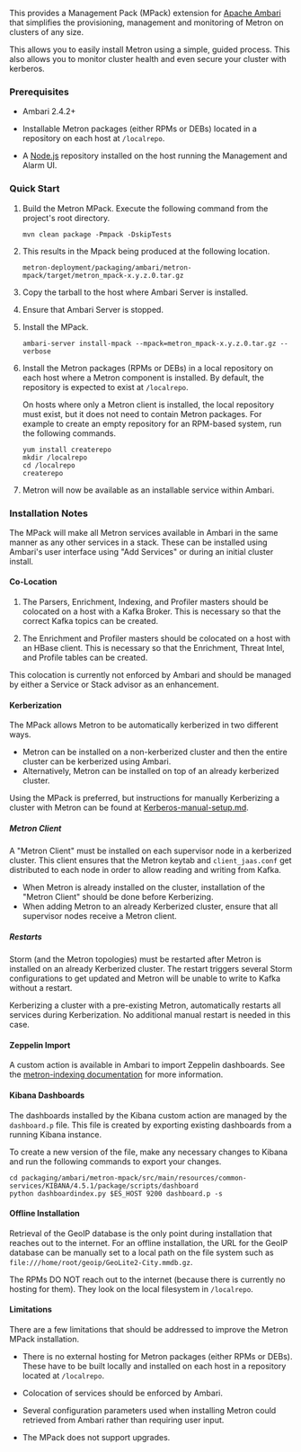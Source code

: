 <!--
Licensed to the Apache Software Foundation (ASF) under one
or more contributor license agreements.  See the NOTICE file
distributed with this work for additional information
regarding copyright ownership.  The ASF licenses this file
to you under the Apache License, Version 2.0 (the
"License"); you may not use this file except in compliance
with the License.  You may obtain a copy of the License at

    http://www.apache.org/licenses/LICENSE-2.0

Unless required by applicable law or agreed to in writing, software
distributed under the License is distributed on an "AS IS" BASIS,
WITHOUT WARRANTIES OR CONDITIONS OF ANY KIND, either express or implied.
See the License for the specific language governing permissions and
limitations under the License.
-->

This provides a Management Pack (MPack) extension for [Apache Ambari](https://ambari.apache.org/) that simplifies the provisioning, management and monitoring of Metron on clusters of any size.  

This allows you to easily install Metron using a simple, guided process.  This also allows you to monitor cluster health and even secure your cluster with kerberos.

### Prerequisites

* Ambari 2.4.2+

* Installable Metron packages (either RPMs or DEBs) located in a repository on each host at `/localrepo`.

* A [Node.js](https://nodejs.org/en/download/package-manager/) repository installed on the host running the Management and Alarm UI.

### Quick Start

1. Build the Metron MPack. Execute the following command from the project's root directory.
    ```
    mvn clean package -Pmpack -DskipTests
    ```

1. This results in the Mpack being produced at the following location.
    ```
    metron-deployment/packaging/ambari/metron-mpack/target/metron_mpack-x.y.z.0.tar.gz
    ```

1. Copy the tarball to the host where Ambari Server is installed.

1. Ensure that Ambari Server is stopped.

1. Install the MPack.
    ```
    ambari-server install-mpack --mpack=metron_mpack-x.y.z.0.tar.gz --verbose
    ```

1. Install the Metron packages (RPMs or DEBs) in a local repository on each host where a Metron component is installed.  By default, the repository is expected to exist at `/localrepo`.

    On hosts where only a Metron client is installed, the local repository must exist, but it does not need to contain Metron packages.  For example to create an empty repository for an RPM-based system, run the following commands.

    ```
    yum install createrepo
    mkdir /localrepo
    cd /localrepo
    createrepo
    ```

1. Metron will now be available as an installable service within Ambari.  

### Installation Notes

The MPack will make all Metron services available in Ambari in the same manner as any other services in a stack.  These can be installed using Ambari's user interface using "Add Services" or during an initial cluster install.

#### Co-Location

1. The Parsers, Enrichment, Indexing, and Profiler masters should be colocated on a host with a Kafka Broker.  This is necessary so that the correct Kafka topics can be created.

1. The Enrichment and Profiler masters should be colocated on a host with an HBase client.  This is necessary so that the Enrichment, Threat Intel, and Profile tables can be created.

This colocation is currently not enforced by Ambari and should be managed by either a Service or Stack advisor as an enhancement.

#### Kerberization

The MPack allows Metron to be automatically kerberized in two different ways.  
* Metron can be installed on a non-kerberized cluster and then the entire cluster can be kerberized using Ambari.  
* Alternatively, Metron can be installed on top of an already kerberized cluster.  

Using the MPack is preferred, but instructions for manually Kerberizing a cluster with Metron can be found at [Kerberos-manual-setup.md](../../Kerberos-manual-setup.md).

##### Metron Client

A "Metron Client" must be installed on each supervisor node in a kerberized cluster.  This client ensures that the Metron keytab and `client_jaas.conf` get distributed to each node in order to allow reading and writing from Kafka.		
* When Metron is already installed on the cluster, installation of the "Metron Client" should be done before Kerberizing.
* When adding Metron to an already Kerberized cluster, ensure that all supervisor nodes receive a Metron client.

##### Restarts

Storm (and the Metron topologies) must be restarted after Metron is installed on an already Kerberized cluster.  The restart triggers several Storm configurations to get updated and Metron will be unable to write to Kafka without a restart.		

Kerberizing a cluster with a pre-existing Metron, automatically restarts all services during Kerberization.  No additional manual restart is needed in this case.

#### Zeppelin Import

A custom action is available in Ambari to import Zeppelin dashboards. See the [metron-indexing documentation](../../../../metron-platform/metron-indexing) for more information.

#### Kibana Dashboards

The dashboards installed by the Kibana custom action are managed by the `dashboard.p` file.  This file is created by exporting existing dashboards from a running Kibana instance.		

To create a new version of the file, make any necessary changes to Kibana and run the following commands to export your changes.
  ```
  cd packaging/ambari/metron-mpack/src/main/resources/common-services/KIBANA/4.5.1/package/scripts/dashboard
  python dashboardindex.py $ES_HOST 9200 dashboard.p -s		
  ```

#### Offline Installation

Retrieval of the GeoIP database is the only point during installation that reaches out to the internet. For an offline installation, the URL for the GeoIP database can be manually set to a local path on the file system such as  `file:///home/root/geoip/GeoLite2-City.mmdb.gz`.

The RPMs DO NOT reach out to the internet (because there is currently no hosting for them).  They look on the local filesystem in `/localrepo`.

#### Limitations

There are a few limitations that should be addressed to improve the Metron MPack installation.

* There is no external hosting for Metron packages (either RPMs or DEBs).  These have to be built locally and installed on each host in a repository located at `/localrepo`.

* Colocation of services should be enforced by Ambari.  

* Several configuration parameters used when installing Metron could retrieved from Ambari rather than requiring user input.  

* The MPack does not support upgrades.
